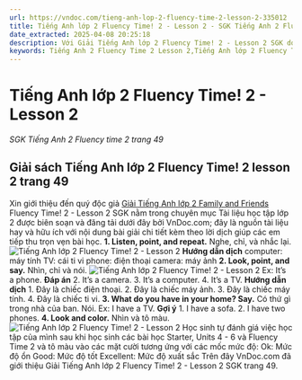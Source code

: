 ```yaml
---
url: https://vndoc.com/tieng-anh-lop-2-fluency-time-2-lesson-2-335012
title: Tiếng Anh lớp 2 Fluency Time! 2 - Lesson 2 - SGK Tiếng Anh 2 Fluency time 2 trang 49 - VnDoc.com
date_extracted: 2025-04-08 20:25:18
description: Với Giải Tiếng Anh lớp 2 Fluency Time! 2 - Lesson 2 SGK do VnDoc.com sưu tầm và đăng tải sẽ là nguồn tài liệu hữu ích cho các em nâng cao hiệu quả học tập.
keywords: Tiếng Anh 2 Fluency Time 2 Lesson 2,Tiếng Anh lớp 2 Fluency Time2 Lesson 2,Giải SGK Tiếng Anh lớp 2 Fluency Time 2 lesson 2,tiếng anh lớp 2 fluency time 2 lesson 2,sách tiếng anh lớp 2 family and friends Fluency Time 2 lesson 2,giải sách tiếng anh lớp 2 Fluency Time 2 lesson 2,sgk tiếng anh lớp 2 unit Fluency Time 2 lesson 2
---
```


# Tiếng Anh lớp 2 Fluency Time\! 2 - Lesson 2
 _SGK Tiếng Anh 2 Fluency time 2 trang 49_
## Giải sách Tiếng Anh lớp 2 Fluency Time\! 2 lesson 2 trang 49
Xin giới thiệu đến quý độc giả [Giải Tiếng Anh lớp 2 Family and Friends](<https://vndoc.com/giai-family-friends-special-edittion-grade2>) Fluency Time\! 2 - Lesson 2 SGK nằm trong chuyên mục Tài liệu học tập lớp 2 được biên soạn và đăng tải dưới đây bởi VnDoc.com; đây là nguồn tài liệu hay và hữu ích với nội dung bài giải chi tiết kèm theo lời dịch giúp các em tiếp thu trọn vẹn bài học.
**1\. Listen, point, and repeat.** Nghe, chỉ, và nhắc lại.
![Tiếng Anh lớp 2 Fluency Time! 2 - Lesson 2](https://i.vdoc.vn/data/image/2025/01/17/tieng-anh-lop-2-fluency-time-2-lesson-2-1.png)
**Hướng dẫn dịch**
computer: máy tính
TV: cái ti vi
phone: điện thoại
camera: máy ảnh
**2\. Look, point, and say.** Nhìn, chỉ và nói.
![Tiếng Anh lớp 2 Fluency Time! 2 - Lesson 2](https://i.vdoc.vn/data/image/2025/01/17/tieng-anh-lop-2-fluency-time-2-lesson-2-2.png)
Ex: It’s a phone.
**Đáp án**
2\. It’s a camera.
3\. It’s a computer.
4\. It’s a TV.
**Hướng dẫn dịch**
1\. Đây là chiếc điện thoại.
2\. Đây là chiếc máy ảnh.
3\. Đây là chiếc máy tính.
4\. Đây là chiếc ti vi.
**3\. What do you have in your home? Say.** Có thứ gì trong nhà của ban. Nói.
Ex: I have a TV.
**Gợi ý**
1\. I have a sofa.
2\. I have two phones.
**4\. Look and color.** Nhìn và tô màu. 
![Tiếng Anh lớp 2 Fluency Time! 2 - Lesson 2](https://i.vdoc.vn/data/image/2025/01/17/tieng-anh-lop-2-fluency-time-2-lesson-2-3.png)
Học sinh tự đánh giá việc học tập của mình sau khi học sinh các bài học Starter, Units 4 - 6 và Fluency Time 2 và tô màu vào các mặt cười tương ứng với các mốc mức độ:
Ok: Mức độ ổn
Good: Mức độ tốt
Excellent: Mức độ xuất sắc
Trên đây VnDoc.com đã giới thiệu Giải Tiếng Anh lớp 2 Fluency Time\! 2 - Lesson 2 SGK trang 49.
